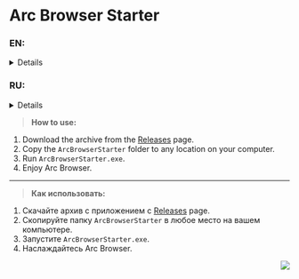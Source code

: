# Arc Browser Starter

### EN:
<details>
This application fixes the problem when Arc Browser does not start after authorization.<br><br>

Problem sequence:
1. Install the application.
2. Authorization in the application.
3. Close the application.
4. Attempt to start the application.
5. The application does not start.

All this happens because of the folder `C:\Users\%username%\AppData\Local\Packages\TheBrowserCompany.Arc_{ID}\LocalCache\Local\firestore\Arc`, which will have to be deleted every time the application is started.
This application deletes this folder and starts Arc Browser.

I hope this application will help you and you will be able to continue using Arc Browser without any problems)
</details>

### RU:
<details>
Данное приложение исправляет проблему, когда Arc Browser не запускается после авторизации.<br><br>

Последовательность проблемы:
1. Установка приложения.
2. Авторизация в приложении.
3. Закрытие приложения.
4. Попытка запуска приложения.
5. Приложение не запускается.

Всё это происходит из-за папки `C:\Users\%username%\AppData\Local\Packages\TheBrowserCompany.Arc_{ID}\LocalCache\Local\firestore\Arc`, которую придется удалить каждый раз при запуске приложения.
Данное приложение удаляет эту папку и запускает Arc Browser.

Надеюсь, что данное приложение вам поможет и вы сможете как и я дальше пользоваться Arc Browser без каких-либо проблем)
</details>

> **How to use:**
1. Download the archive from the [Releases](https://github.com/KataLoved/ArcBrowserStarter/releases) page.<br>
2. Copy the `ArcBrowserStarter` folder to any location on your computer.<br>
3. Run `ArcBrowserStarter.exe`.
4. Enjoy Arc Browser.
- - - - - -

> **Как использовать:**
1. Скачайте архив с приложением с [Releases](https://github.com/KataLoved/ArcBrowserStarter/releases) page.<br>
2. Скопируйте папку `ArcBrowserStarter` в любое место на вашем компьютере.<br>
3. Запустите `ArcBrowserStarter.exe`.
4. Наслаждайтесь Arc Browser.

<p align="right">
	<img src="https://badges.pufler.dev/visits/KataLoved/ArcBrowserStarter?color=black&logo=github"/>
</p>
